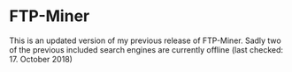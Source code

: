 # FTP-Miner

This is an updated version of my previous release of FTP-Miner.
Sadly two of the previous included search engines are currently offline (last checked: 17. October 2018)
